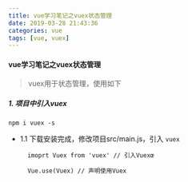```yaml
---
title: vue学习笔记之vuex状态管理
date: 2019-03-28 21:43:36
categories: vue
tags: [vue, vuex]
---
```


#### vue学习笔记之vuex状态管理
> vuex用于状态管理，使用如下  

##### 1. 项目中引入vuex

	npm i vuex -s
	
* 1.1 下载安装完成，修改项目src/main.js，引入 `vuex`   

		imoprt Vuex from 'vuex' // 引入Vuexœ
		
		Vue.use(Vuex) // 声明使用Vuex